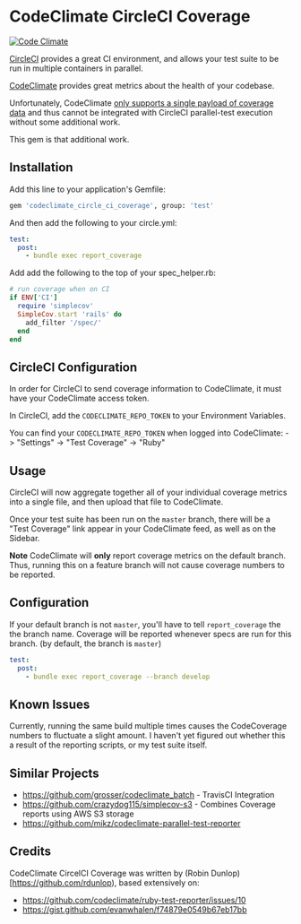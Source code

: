 # CodeClimate CircleCI Coverage

[![Code Climate](https://codeclimate.com/github/rdunlop/codeclimate_circle_ci_coverage.png)](https://codeclimate.com/github/rdunlop/codeclimate_circle_ci_coverage)

[CircleCI](https://circleci.com) provides a great CI environment, and allows your test suite to be run in multiple containers in parallel.

[CodeClimate](https://codeclimate.com) provides great metrics about the health of your codebase.

Unfortunately, CodeClimate [only supports a single payload of coverage data](https://docs.codeclimate.com/docs/setting-up-test-coverage#important-fyis) and thus cannot be integrated with CircleCI parallel-test execution without some additional work.

This gem is that additional work.

## Installation

Add this line to your application's Gemfile:

```bash
gem 'codeclimate_circle_ci_coverage', group: 'test'
```

And then add the following to your circle.yml:

```yml
test:
  post:
    - bundle exec report_coverage
```

Add add the following to the top of your spec_helper.rb:
```ruby
# run coverage when on CI
if ENV['CI']
  require 'simplecov'
  SimpleCov.start 'rails' do
    add_filter '/spec/'
  end
end

```

## CircleCI Configuration

In order for CircleCI to send coverage information to CodeClimate, it must have your CodeClimate access token.

In CircleCI, add the `CODECLIMATE_REPO_TOKEN` to your Environment Variables.

You can find your `CODECLIMATE_REPO_TOKEN` when logged into CodeClimate:
-> "Settings" -> "Test Coverage" -> "Ruby"

## Usage

CircleCI will now aggregate together all of your individual coverage metrics into a single file, and then upload that file to CodeClimate.

Once your test suite has been run on the `master` branch, there will be a "Test Coverage" link appear in your CodeClimate feed, as well as on the Sidebar.

**Note** CodeClimate will **only** report coverage metrics on the default branch. Thus, running this on a feature branch will not cause coverage numbers to be reported.

## Configuration

If your default branch is not `master`, you'll have to tell `report_coverage` the the branch name. Coverage will be reported whenever specs are run for this branch. (by default, the branch is `master`)

```yml
test:
  post:
    - bundle exec report_coverage --branch develop
```

## Known Issues

Currently, running the same build multiple times causes the CodeCoverage numbers to fluctuate a slight amount. I haven't yet figured out whether this a result of the reporting scripts, or my test suite itself.

## Similar Projects

- https://github.com/grosser/codeclimate_batch - TravisCI Integration
- https://github.com/crazydog115/simplecov-s3 - Combines Coverage reports using AWS S3 storage
- https://github.com/mikz/codeclimate-parallel-test-reporter

## Credits

CodeClimate CircelCI Coverage was written by (Robin Dunlop)[https://github.com/rdunlop), based extensively on:

- https://github.com/codeclimate/ruby-test-reporter/issues/10
- https://gist.github.com/evanwhalen/f74879e0549b67eb17bb


